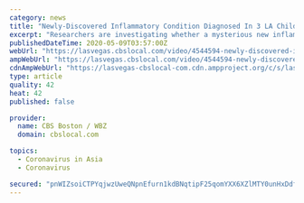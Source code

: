 ```yaml
---
category: news
title: "Newly-Discovered Inflammatory Condition Diagnosed In 3 LA Children Could Be Linked To Coronavirus"
excerpt: "Researchers are investigating whether a mysterious new inflammatory condition which has now been diagnosed in at least three children in Los Angeles is linked to coronavirus."
publishedDateTime: 2020-05-09T03:57:00Z
webUrl: "https://lasvegas.cbslocal.com/video/4544594-newly-discovered-inflammatory-condition-diagnosed-in-3-la-children-could-be-linked-to-coronavirus/"
ampWebUrl: "https://lasvegas.cbslocal.com/video/4544594-newly-discovered-inflammatory-condition-diagnosed-in-3-la-children-could-be-linked-to-coronavirus/amp/"
cdnAmpWebUrl: "https://lasvegas-cbslocal-com.cdn.ampproject.org/c/s/lasvegas.cbslocal.com/video/4544594-newly-discovered-inflammatory-condition-diagnosed-in-3-la-children-could-be-linked-to-coronavirus/amp/"
type: article
quality: 42
heat: 42
published: false

provider:
  name: CBS Boston / WBZ
  domain: cbslocal.com

topics:
  - Coronavirus in Asia
  - Coronavirus

secured: "pnWIZsoiCTPYqjwzUweQNpnEfurn1kdBNqtipF25qomYXX6XZlMTY0unHxDdfhHflala+fuOIdYxBvMw+3T5j++osJ2RKM4orqIBtiUryN3FlfXC+eS7y710lUeM9WoejmMCbyN+pGyn/LNyzpBDO+R+6nnJqpko4Kc6LKU457c/iG0wWwZYq2/D8VUk+MxyPFNRMt+xQulJ8WsAbg6ened0UqkN2gLELDMXLTfCwpMqDdSj1EeZSTP88qG4qARMpitJ9YBq5qkHneVBreIS2NiMlVTi45ypi9tE1uPdLIuikMHLNxudXV1kh//nV9tz;euePdqcNIu7MXXtOkCdlVA=="
---
```


